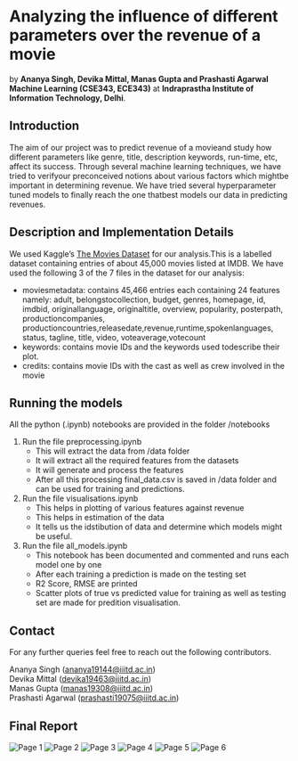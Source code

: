 # Analyzing the influence of different parameters over the revenue of a movie
by **Ananya Singh, Devika Mittal, Manas Gupta and Prashasti Agarwal** <br>
**Machine Learning (CSE343, ECE343)** at **Indraprastha Institute of Information Technology, Delhi**. 

## Introduction 
The aim of our project was to predict revenue of a movieand study how different parameters like genre, title, description  keywords,  run-time,  etc,  affect  its  success. Through several machine learning techniques, we have tried to verifyour preconceived notions about various factors which mightbe important in determining revenue. We have tried several hyperparameter tuned models to finally reach the one thatbest models our data in predicting revenues.

## Description and Implementation Details
We used Kaggle’s [The Movies Dataset](https://www.kaggle.com/rounakbanik/the-movies-dataset) for our analysis.This is a labelled dataset containing entries of about 45,000 movies listed at IMDB. We have used the following 3 of the 7 files in the dataset for our analysis:
- moviesmetadata:  contains 45,466 entries each containing  24  features  namely: adult,  belongstocollection, budget, genres, homepage, id, imdbid, originallanguage, originaltitle, overview, popularity, posterpath, productioncompanies, productioncountries,releasedate,revenue,runtime,spokenlanguages, status, tagline, title, video, voteaverage,votecount
- keywords: contains movie IDs and the keywords used todescribe their plot.
- credits: contains movie IDs with the cast as well as crew involved in the movie


## Running the models
All the python (.ipynb) notebooks are provided in the folder /notebooks
1. Run the file preprocessing.ipynb
     - This will extract the data from /data folder
     - It will extract all the required features from the datasets
     - It will generate and process the features
     - After all this processing final_data.csv is saved in /data folder and can be used for training and predictions.
2. Run the file visualisations.ipynb
     - This helps in plotting of various features against revenue
     - This helps in estimation of the data
     - It tells us the idstibution of data and determine which models might be useful.
3. Run the file all_models.ipynb 
     - This notebook has been documented and commented and runs each model one by one
     - After each training a prediction is made on the testing set
     - R2 Score, RMSE are printed
     - Scatter plots of true vs predicted value for training as well as testing set are made for predition visualisation. 
    
## Contact 
For any further queries feel free to reach out the following contributors. 

Ananya Singh (ananya19144@iiitd.ac.in) </br>
Devika Mittal (devika19463@iiitd.ac.in) </br> 
Manas Gupta (manas19308@iiitd.ac.in) </br>
Prashasti Agarwal (prashasti19075@iiitd.ac.in) </br>

## Final Report 
![Page 1](https://github.com/Manas2030/Analyzing-movie-features-in-generating-revenue/blob/main/ML_Group_24_Final_Report/ML_Group_24_Final_Report_1.png)
![Page 2](https://github.com/Manas2030/Analyzing-movie-features-in-generating-revenue/blob/main/ML_Group_24_Final_Report/ML_Group_24_Final_Report_2.png)
![Page 3](https://github.com/Manas2030/Analyzing-movie-features-in-generating-revenue/blob/main/ML_Group_24_Final_Report/ML_Group_24_Final_Report_3.png)
![Page 4](https://github.com/Manas2030/Analyzing-movie-features-in-generating-revenue/blob/main/ML_Group_24_Final_Report/ML_Group_24_Final_Report_4.png)
![Page 5](https://github.com/Manas2030/Analyzing-movie-features-in-generating-revenue/blob/main/ML_Group_24_Final_Report/ML_Group_24_Final_Report_5.png)
![Page 6](https://github.com/Manas2030/Analyzing-movie-features-in-generating-revenue/blob/main/ML_Group_24_Final_Report/ML_Group_24_Final_Report_6.png)

